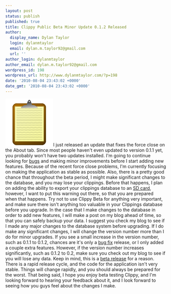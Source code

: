 ```yaml
---
layout: post
status: publish
published: true
title: Clippy Public Beta Minor Update 0.1.2 Released
author:
  display_name: Dylan Taylor
  login: dylanmtaylor
  email: dylan.m.taylor92@gmail.com
  url: ''
author_login: dylanmtaylor
author_email: dylan.m.taylor92@gmail.com
wordpress_id: 198
wordpress_url: http://www.dylanmtaylor.com/?p=198
date: '2010-08-04 23:43:02 +0000'
date_gmt: '2010-08-04 23:43:02 +0000'
---
```

<p><a href="/images/blog/2010/12/clippy-logo1.png"><img class="alignleft" title="Clippy Logo" src="/images/blog/2010/11/clippy-logo1.png" alt="" width="150" height="150" /></a>I just released an update that fixes the force close on the About tab. Since most people haven't even updated to version 0.1.1 yet, you probably won't have two updates installed. I'm going to continue looking for <a class="zem_slink" title="Software bug" rel="wikipedia" href="http://en.wikipedia.org/wiki/Software_bug">bugs</a> and making minor improvements before I start adding new features. Because of the recent force close problems, I'm currently focusing on making the application as stable as possible. Also, there is a pretty good chance that throughout the beta period, I might make significant changes to the database, and you may lose your clippings. Before that happens, I plan on adding the ability to export your clippings database to an <a class="zem_slink" title="Secure Digital" rel="wikipedia" href="http://en.wikipedia.org/wiki/Secure_Digital">SD card</a>, however, I want to put this warning out there, so that you are prepared when that happens. Try not to use Clippy Beta for anything very important, and make sure there isn't anything too valuable in your Clippings database before you upgrade. In the case that I make changes to the database in order to add new features, I will make a post on my blog ahead of time, so that you can safely backup your data. I suggest you check my blog to see if I made any major changes to the database system before upgrading. If I do make any significant changes, I will change the version number more than I do for minor upgrades. If you see a small increase in the version number, such as 0.1.1 to 0.1.2, chances are it's only a <a class="zem_slink" title="Patch (computing)" rel="wikipedia" href="http://en.wikipedia.org/wiki/Patch_%28computing%29">bug fix</a> release, or I only added a couple extra features. However, if the version number increases significantly, such as 0.1.2 to 0.2, make sure you check out my blog to see if you will lose any data. Keep in mind, this is a <a class="zem_slink" title="Software release life cycle" rel="wikipedia" href="http://en.wikipedia.org/wiki/Software_release_life_cycle">beta release</a> for a reason. There is a rapid release cycle, and the code for the application isn't very stable. Things will change rapidly, and you should always be prepared for the worst. That being said, I hope you enjoy beta testing Clippy, and I'm looking forward to hearing your feedback about it, and I look forward to seeing how you guys feel about the changes I make.</p>
